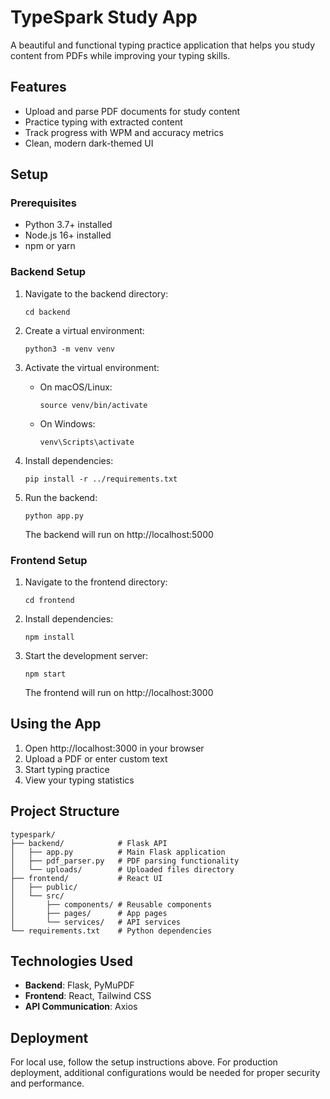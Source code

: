 # TypeSpark Study App

A beautiful and functional typing practice application that helps you study content from PDFs while improving your typing skills.

## Features

- Upload and parse PDF documents for study content
- Practice typing with extracted content
- Track progress with WPM and accuracy metrics
- Clean, modern dark-themed UI

## Setup

### Prerequisites

- Python 3.7+ installed
- Node.js 16+ installed
- npm or yarn

### Backend Setup

1. Navigate to the backend directory:
   ```
   cd backend
   ```

2. Create a virtual environment:
   ```
   python3 -m venv venv
   ```

3. Activate the virtual environment:
   - On macOS/Linux:
     ```
     source venv/bin/activate
     ```
   - On Windows:
     ```
     venv\Scripts\activate
     ```

4. Install dependencies:
   ```
   pip install -r ../requirements.txt
   ```

5. Run the backend:
   ```
   python app.py
   ```
   
   The backend will run on http://localhost:5000

### Frontend Setup

1. Navigate to the frontend directory:
   ```
   cd frontend
   ```

2. Install dependencies:
   ```
   npm install
   ```

3. Start the development server:
   ```
   npm start
   ```
   
   The frontend will run on http://localhost:3000

## Using the App

1. Open http://localhost:3000 in your browser
2. Upload a PDF or enter custom text
3. Start typing practice
4. View your typing statistics

## Project Structure

```
typespark/
├── backend/            # Flask API
│   ├── app.py          # Main Flask application
│   ├── pdf_parser.py   # PDF parsing functionality
│   └── uploads/        # Uploaded files directory
├── frontend/           # React UI
│   ├── public/
│   └── src/
│       ├── components/ # Reusable components
│       ├── pages/      # App pages
│       └── services/   # API services
└── requirements.txt    # Python dependencies
```

## Technologies Used

- **Backend**: Flask, PyMuPDF
- **Frontend**: React, Tailwind CSS
- **API Communication**: Axios

## Deployment

For local use, follow the setup instructions above. For production deployment, additional configurations would be needed for proper security and performance.